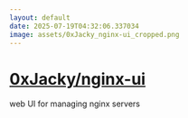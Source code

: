 ```yaml
---
layout: default
date: 2025-07-19T04:32:06.337034
image: assets/0xJacky_nginx-ui_cropped.png
---
```


# [0xJacky/nginx-ui](https://github.com/0xJacky/nginx-ui)

web UI for managing nginx servers
